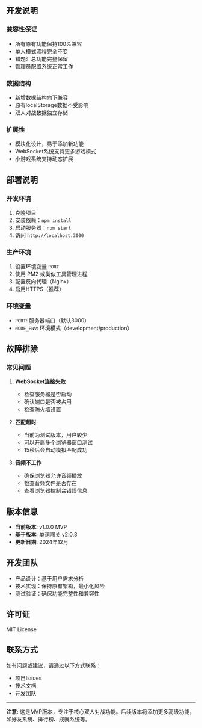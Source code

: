 ## 开发说明

### 兼容性保证
- 所有原有功能保持100%兼容
- 单人模式流程完全不变
- 错题汇总功能完整保留
- 管理员配置系统正常工作

### 数据结构
- 新增数据结构向下兼容
- 原有localStorage数据不受影响
- 双人对战数据独立存储

### 扩展性
- 模块化设计，易于添加新功能
- WebSocket系统支持更多游戏模式
- 小游戏系统支持动态扩展

## 部署说明

### 开发环境
1. 克隆项目
2. 安装依赖：`npm install`
3. 启动服务器：`npm start`
4. 访问 `http://localhost:3000`

### 生产环境
1. 设置环境变量 `PORT`
2. 使用 PM2 或类似工具管理进程
3. 配置反向代理（Nginx）
4. 启用HTTPS（推荐）

### 环境变量
- `PORT`: 服务器端口（默认3000）
- `NODE_ENV`: 环境模式（development/production）

## 故障排除

### 常见问题

1. **WebSocket连接失败**
   - 检查服务器是否启动
   - 确认端口是否被占用
   - 检查防火墙设置

2. **匹配超时**
   - 当前为测试版本，用户较少
   - 可以开启多个浏览器窗口测试
   - 15秒后会自动模拟匹配成功

3. **音频不工作**
   - 确保浏览器允许音频播放
   - 检查音频文件是否存在
   - 查看浏览器控制台错误信息

## 版本信息

- **当前版本**: v1.0.0 MVP
- **基于版本**: 单词闯关 v2.0.3
- **更新日期**: 2024年12月

## 开发团队

- 产品设计：基于用户需求分析
- 技术实现：保持原有架构，最小化风险
- 测试验证：确保功能完整性和兼容性

## 许可证

MIT License

## 联系方式

如有问题或建议，请通过以下方式联系：
- 项目Issues
- 技术文档
- 开发团队

---

**注意**: 这是MVP版本，专注于核心双人对战功能。后续版本将添加更多高级功能，如好友系统、排行榜、成就系统等。
